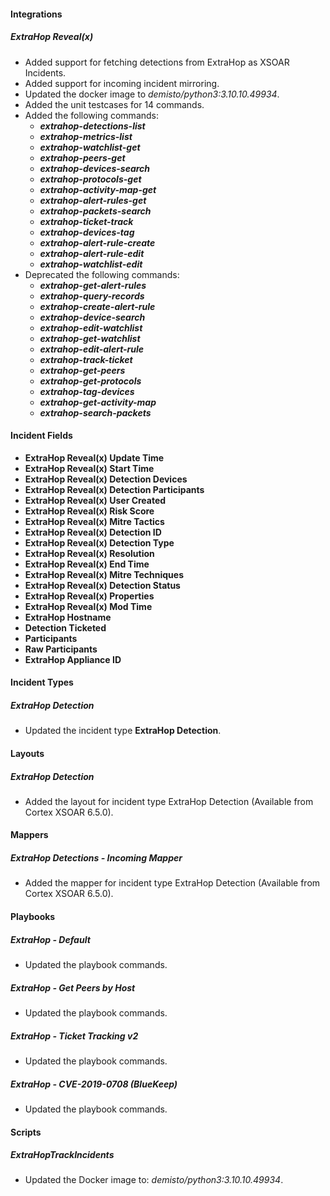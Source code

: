 
#### Integrations

##### ExtraHop Reveal(x)

- Added support for fetching detections from ExtraHop as XSOAR Incidents.
- Added support for incoming incident mirroring.
- Updated the docker image to *demisto/python3:3.10.10.49934*.
- Added the unit testcases for 14 commands.
- Added the following commands:
  - ***extrahop-detections-list***
  - ***extrahop-metrics-list***
  - ***extrahop-watchlist-get***
  - ***extrahop-peers-get***
  - ***extrahop-devices-search***
  - ***extrahop-protocols-get***
  - ***extrahop-activity-map-get***
  - ***extrahop-alert-rules-get***
  - ***extrahop-packets-search***
  - ***extrahop-ticket-track***
  - ***extrahop-devices-tag***
  - ***extrahop-alert-rule-create***
  - ***extrahop-alert-rule-edit***
  - ***extrahop-watchlist-edit***
- Deprecated the following commands:
  - ***extrahop-get-alert-rules***
  - ***extrahop-query-records***
  - ***extrahop-create-alert-rule***
  - ***extrahop-device-search***
  - ***extrahop-edit-watchlist***
  - ***extrahop-get-watchlist***
  - ***extrahop-edit-alert-rule***
  - ***extrahop-track-ticket***
  - ***extrahop-get-peers***
  - ***extrahop-get-protocols***
  - ***extrahop-tag-devices***
  - ***extrahop-get-activity-map***
  - ***extrahop-search-packets***


#### Incident Fields

  - **ExtraHop Reveal(x) Update Time**
  - **ExtraHop Reveal(x) Start Time**
  - **ExtraHop Reveal(x) Detection Devices**
  - **ExtraHop Reveal(x) Detection Participants**
  - **ExtraHop Reveal(x) User Created**
  - **ExtraHop Reveal(x) Risk Score**
  - **ExtraHop Reveal(x) Mitre Tactics**
  - **ExtraHop Reveal(x) Detection ID**
  - **ExtraHop Reveal(x) Detection Type**
  - **ExtraHop Reveal(x) Resolution**
  - **ExtraHop Reveal(x) End Time**
  - **ExtraHop Reveal(x) Mitre Techniques**
  - **ExtraHop Reveal(x) Detection Status**
  - **ExtraHop Reveal(x) Properties**
  - **ExtraHop Reveal(x) Mod Time**
  - **ExtraHop Hostname**
  - **Detection Ticketed**
  - **Participants**
  - **Raw Participants**
  - **ExtraHop Appliance ID**

#### Incident Types

##### ExtraHop Detection

- Updated the incident type **ExtraHop Detection**.

#### Layouts

##### ExtraHop Detection

- Added the layout for incident type ExtraHop Detection (Available from Cortex XSOAR 6.5.0).

#### Mappers

##### ExtraHop Detections - Incoming Mapper

- Added the mapper for incident type ExtraHop Detection (Available from Cortex XSOAR 6.5.0).

#### Playbooks

##### ExtraHop - Default

- Updated the playbook commands.

##### ExtraHop - Get Peers by Host

- Updated the playbook commands.

##### ExtraHop - Ticket Tracking v2

- Updated the playbook commands.

##### ExtraHop - CVE-2019-0708 (BlueKeep)

- Updated the playbook commands.

#### Scripts

##### ExtraHopTrackIncidents

- Updated the Docker image to: *demisto/python3:3.10.10.49934*.